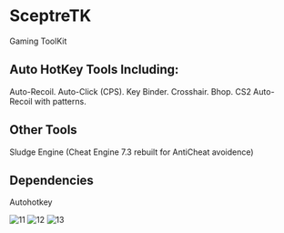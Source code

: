 # SceptreTK
Gaming ToolKit
## Auto HotKey Tools Including:
Auto-Recoil.
Auto-Click (CPS).
Key Binder.
Crosshair.
Bhop.
CS2 Auto-Recoil with patterns.
## Other Tools
Sludge Engine (Cheat Engine 7.3 rebuilt for AntiCheat avoidence)
## Dependencies
Autohotkey

![11](https://github.com/CoachSludge/SceptreTK/assets/141787395/3bee41c4-2250-4294-8a3e-d58d69e0b89c)
![12](https://github.com/CoachSludge/SceptreTK/assets/141787395/ac545f0b-5813-4cfa-a5b2-5fc6a32b0731)
![13](https://github.com/CoachSludge/SceptreTK/assets/141787395/6c12ec1b-aa53-4356-b458-c40ff09a38fa)
